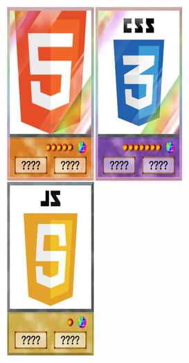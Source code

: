 <img src="https://github.com/Hitsuji6/Hitsuji6/blob/56a4ac02b08c0918e91d3f577203a06f061b19b2/HTML.png" title="HTML" width="200px" height="400px">
<img src="https://github.com/Hitsuji6/Hitsuji6/blob/56a4ac02b08c0918e91d3f577203a06f061b19b2/CSS.png" title="CSS" width="200px" height="400px">
<img src="https://github.com/Hitsuji6/Hitsuji6/blob/56a4ac02b08c0918e91d3f577203a06f061b19b2/JS.png" title="JS" width="200px" height="400px">

